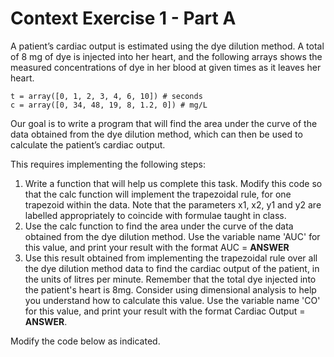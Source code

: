 # Context Exercise 1 - Part A
A patient’s cardiac output is estimated using the dye dilution method. A total of 8 mg of dye is injected into her heart, and the following arrays shows the measured concentrations of dye in her blood at given times as it leaves her heart.

```
t = array([0, 1, 2, 3, 4, 6, 10]) # seconds
c = array([0, 34, 48, 19, 8, 1.2, 0]) # mg/L
```

Our goal is to write a program that will find the area under the curve of the data obtained from the dye dilution method, which can then be used to calculate the patient’s cardiac output.

This requires implementing the following steps:
1. Write a function that will help us complete this task. Modify this code so that the calc function will implement the trapezoidal rule, for one trapezoid within the data. Note that the parameters x1, x2, y1 and y2 are labelled appropriately to coincide with formulae taught in class.
2. Use the calc function to find the area under the curve of the data obtained from the dye dilution method. Use the variable name 'AUC' for this value, and print your result with the format AUC = **ANSWER** 
3. Use this result obtained from implementing the trapezoidal rule over all the dye dilution method data to find the cardiac output of the patient, in the units of litres per minute. Remember that the total dye injected into the patient's heart is 8mg. Consider using dimensional analysis to help you understand how to calculate this value. Use the variable name 'CO' for this value, and print your result with the format Cardiac Output = **ANSWER**.

Modify the code below as indicated. 

